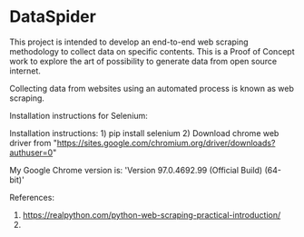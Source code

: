 # DataSpider
This project is intended to develop an end-to-end web scraping methodology to collect data on specific contents. This is a Proof of Concept work to explore the art of possibility to generate data from open source internet.


Collecting data from websites using an automated process is known as web scraping.

Installation instructions for Selenium:

Installation instructions: 1) pip install selenium 2) Download chrome web driver from "https://sites.google.com/chromium.org/driver/downloads?authuser=0"

My Google Chrome version is: 'Version 97.0.4692.99 (Official Build) (64-bit)'




References:
1. https://realpython.com/python-web-scraping-practical-introduction/ 
2. 
